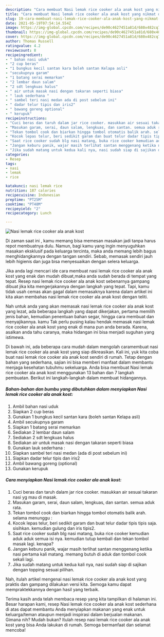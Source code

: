 ```yaml
---
description: "Cara membuat Nasi lemak rice cooker ala anak kost yang nikmat dan Mudah Dibuat"
title: "Cara membuat Nasi lemak rice cooker ala anak kost yang nikmat dan Mudah Dibuat"
slug: 19-cara-membuat-nasi-lemak-rice-cooker-ala-anak-kost-yang-nikmat-dan-mudah-dibuat
date: 2021-05-19T07:54:14.554Z
image: https://img-global.cpcdn.com/recipes/de90c4627451a81d/680x482cq70/nasi-lemak-rice-cooker-ala-anak-kost-foto-resep-utama.jpg
thumbnail: https://img-global.cpcdn.com/recipes/de90c4627451a81d/680x482cq70/nasi-lemak-rice-cooker-ala-anak-kost-foto-resep-utama.jpg
cover: https://img-global.cpcdn.com/recipes/de90c4627451a81d/680x482cq70/nasi-lemak-rice-cooker-ala-anak-kost-foto-resep-utama.jpg
author: Thomas Russell
ratingvalue: 4.2
reviewcount: 8
recipeingredient:
- " bahan nasi uduk"
- "2 cup beras"
- "1 bungkus kecil santan kara boleh santan Kelapa asli"
- "secukupnya garam"
- "1 batang serai memarkan"
- "2 lembar daun salam"
- "2 sdt lengkuas halus"
- " air untuk masak nasi dengan takaran seperti biasa"
- " lauk sederhana "
- " sambel teri nasi medan ada di post sebelum ini"
- " dadar telur tipis dan iris2"
- " bawang goreng optional"
- " kerupuk"
recipeinstructions:
- "Cuci beras dan taruh dalam jar rice cooker. masukkan air sesuai takaran nasi yg mau di masak."
- "Masukan garam, serai, daun salam, lengkuas, dan santan. semua aduk rata."
- "Tekan tombol cook dan biarkan hingga tombol otomatis balik arah. selama menunggu :"
- "Kocok lepas telur, beri sedikit garam dan buat telur dadar tipis tipis saja. sisihkan. kemudian gulung dan iris tipis2."
- "Saat rice cooker sudah blg nasi matang, buka rice cooker kemudian aduk aduk semua isi nya. kemudian tutup kembali dan tekan tombol masak lagi. kenapa?"
- "Jangan keburu panik, wajar masih terlihat santan menggenang ketika nasi pertama kali matang. memang butuh di aduk dan tombol cook sekali lagi."
- "Jika sudah matang untuk kedua kali nya, nasi sudah siap di sajikan dengan topping sesuai pilihan."
categories:
- Resep
tags:
- nasi
- lemak
- rice

katakunci: nasi lemak rice 
nutrition: 187 calories
recipecuisine: Indonesian
preptime: "PT25M"
cooktime: "PT48M"
recipeyield: "2"
recipecategory: Lunch

---
```



![Nasi lemak rice cooker ala anak kost](https://img-global.cpcdn.com/recipes/de90c4627451a81d/680x482cq70/nasi-lemak-rice-cooker-ala-anak-kost-foto-resep-utama.jpg)

Di zaman  saat ini , kamu memang bisa memesan masakan jadi tanpa harus repot membuatnya dulu. Namun, bagi kamu yang ingin menyuguhkan masakan eksklusif pada keluarga tercinta, maka anda memang lebih bagus menghidangkannya dengan tangan sendiri. Sebab, memasak sendiri jauh lebih higienis dan juga bisa menyesuaikan dengan selera keluarga.

Jika anda lagi mencari ide cara membuat nasi lemak rice cooker ala anak kost yang enak dan mudah dibuat,maka anda sudah berada di tempat yang tepat. Resep nasi lemak rice cooker ala anak kost  sebenarnya gampang dibuat jika kita mengerjakannya dengan langkah yang tepat. Tapi, kamu tidak usah cemas akan gagal dalam memasaknya 
karena dalam artikel ini kita akan membahas nasi lemak rice cooker ala anak kost dengan teliti.  



Nah untuk anda yang akan memasak nasi lemak rice cooker ala anak kost yang lezat, ada beberapa langkah yang dapat dikerjakan, pertama memilih jenis bahan, kemudian penentuan bahan segar, hingga cara membuat dan menyajikannya. kamu Tak perlu pusing kalau hendak memasak nasi lemak rice cooker ala anak kost yang enak di mana pun anda berada. Karena, asalkan anda  tahu caranya, maka hidangan ini bisa menjadi suguhan yang istimewa.

Di bawah ini, ada beberapa cara mudah dalam mengolah caramembuat nasi lemak rice cooker ala anak kost yang siap dikreasikan. Kali ini, yuk kita coba buat nasi lemak rice cooker ala anak kost sendiri di rumah. Tetap dengan bahan yang sederhana, sajian ini bisa memberi manfaat dalam membantu menjaga kesehatan tubuhmu sekeluarga. Anda bisa membuat Nasi lemak rice cooker ala anak kost menggunakan 13 bahan dan 7 langkah pembuatan. Berikut ini langkah-langkah dalam membuat hidangannya.

<!--inarticleads1-->

##### Bahan-bahan dan bumbu yang dibutuhkan dalam menyiapkan Nasi lemak rice cooker ala anak kost:

1. Ambil  bahan nasi uduk
1. Siapkan 2 cup beras
1. Gunakan 1 bungkus kecil santan kara (boleh santan Kelapa asli)
1. Ambil secukupnya garam
1. Siapkan 1 batang serai memarkan
1. Sediakan 2 lembar daun salam
1. Sediakan 2 sdt lengkuas halus
1. Sediakan  air untuk masak nasi dengan takaran seperti biasa
1. Gunakan  lauk sederhana :
1. Siapkan  sambel teri nasi medan (ada di post sebelum ini)
1. Siapkan  dadar telur tipis dan iris2
1. Ambil  bawang goreng (optional)
1. Gunakan  kerupuk




<!--inarticleads2-->

##### Cara menyiapkan Nasi lemak rice cooker ala anak kost:

1. Cuci beras dan taruh dalam jar rice cooker. masukkan air sesuai takaran nasi yg mau di masak.
1. Masukan garam, serai, daun salam, lengkuas, dan santan. semua aduk rata.
1. Tekan tombol cook dan biarkan hingga tombol otomatis balik arah. selama menunggu :
1. Kocok lepas telur, beri sedikit garam dan buat telur dadar tipis tipis saja. sisihkan. kemudian gulung dan iris tipis2.
1. Saat rice cooker sudah blg nasi matang, buka rice cooker kemudian aduk aduk semua isi nya. kemudian tutup kembali dan tekan tombol masak lagi. kenapa?
1. Jangan keburu panik, wajar masih terlihat santan menggenang ketika nasi pertama kali matang. memang butuh di aduk dan tombol cook sekali lagi.
1. Jika sudah matang untuk kedua kali nya, nasi sudah siap di sajikan dengan topping sesuai pilihan.




Nah, itulah artikel mengenai  nasi lemak rice cooker ala anak kost  yang praktis dan gampang dilakukan versi kita. Semoga kamu dapat mempraktekkannya dengan hasil yang terbaik. 

Terima kasih anda telah membaca resep yang kita tampilkan di halaman ini. Besar harapan kami, resep  Nasi lemak rice cooker ala anak kost sederhana di atas dapat membantu Anda menyiapkan makanan yang enak untuk keluarga/teman ataupun menjadi inspirasi dalam berjualan makanan. Gimana nih? Mudah bukan? Itulah resep nasi lemak rice cooker ala anak kost yang bisa Anda lakukan di rumah. Semoga bermanfaat dan selamat mencoba!

